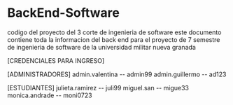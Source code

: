 # BackEnd-Software
codigo del proyecto del 3 corte de ingenieria de software
este documento contiene toda la informacion del back end para el proyecto de 7 semestre de ingenieria de software de la universidad militar nueva granada

[CREDENCIALES PARA INGRESO]

[ADMINISTRADORES]
admin.valentina -- admin99
admin.guillermo -- ad123

[ESTUDIANTES]
julieta.ramirez -- juli99
miguel.san -- migue33
monica.andrade -- moni0723
